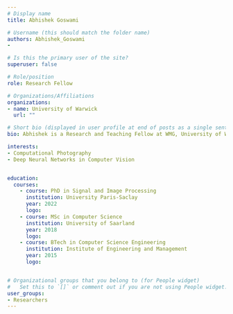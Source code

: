```yaml
---
# Display name
title: Abhishek Goswami

# Username (this should match the folder name)
authors: Abhishek_Goswami
- 

# Is this the primary user of the site?
superuser: false

# Role/position
role: Research Fellow

# Organizations/Affiliations
organizations:
- name: University of Warwick
  url: ""

# Short bio (displayed in user profile at end of posts as a single sentence)
bio: Abhishek is a Research and Teaching Fellow at WMG, University of Warwick. Abhishek has a PhD in Signal and Image Processing from University Paris-Saclay, France. Email - bhishekgoswami@warwick.ac.uk

interests:
- Computational Photography
- Deep Neural Networks in Computer Vision


education:
  courses:
    - course: PhD in Signal and Image Processing
      institution: University Paris-Saclay
      year: 2022
      logo: 
    - course: MSc in Computer Science
      institution: University of Saarland
      year: 2018
      logo: 
    - course: BTech in Computer Science Engineering
      institution: Institute of Engineering and Management
      year: 2015
      logo: 


# Organizational groups that you belong to (for People widget)
#   Set this to `[]` or comment out if you are not using People widget.
user_groups:
- Researchers
---
```

